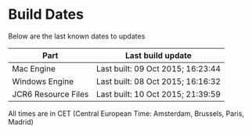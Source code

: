 # Build Dates

Below are the last known dates to updates

Part | Last build update
-----|-----
Mac Engine | Last built: 09 Oct 2015; 16:23:44
Windows Engine | Last built: 08 Oct 2015; 16:16:32
JCR6 Resource Files | Last built: 10 Oct 2015; 21:39:59
All times are in CET (Central European Time: Amsterdam, Brussels, Paris, Madrid)



